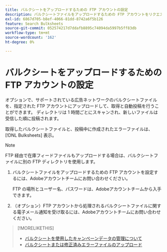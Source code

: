 ```yaml
---
title: バルクシートをアップロードするための FTP アカウントの設定
description: バルクシートファイルをアップロードするための FTP アカウントをリクエストする方法を説明します。
exl-id: 6867d705-b8ef-4066-81dd-8742a6f5b126
feature: Search Bulksheets
source-git-commit: 052574217d7ddafb8895c74094da5997b5ff83db
workflow-type: tm+mt
source-wordcount: '162'
ht-degree: 0%

---
```


# バルクシートをアップロードするための FTP アカウントの設定

オプションで、サポートされている広告ネットワークのバルクシートファイルを、指定された FTP アカウントにアップロードして、取得と自動投稿を行うことができます。 ディレクトリは 1 時間ごとにスキャンされ、新しいファイルは受信した順に投稿されます。

取得したバルクシートファイルと、投稿中に作成されたエラーファイルは、 [!DNL Bulksheets] 表示。

>[!NOTE]
>
>FTP 経由で在庫フィードファイルもアップロードする場合は、バルクシートファイルに別の FTP ディレクトリを使用します。

1. バルクシートファイルをアップロードするための FTP アカウントを設定するには、Adobeアカウントチームにお問い合わせください。

   FTP の場所とユーザー名、パスワードは、Adobeアカウントチームから入手できます。

1. （オプション）FTP アカウントから処理されるバルクシートファイルに関する電子メール通知を受け取るには、Adobeアカウントチームにお問い合わせください。

>[!MORELIKETHIS]
>
>* [バルクシートを使用したキャンペーンデータの管理について](bulksheet-about.md)
>* [バルクシートまたは修正済みエラーファイルのアップロード](bulksheet-upload.md)
